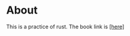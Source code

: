 # About 

This is a practice of rust.
The book link is [[here]](https://doc.rust-lang.org/book/)
  
